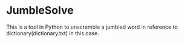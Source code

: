 JumbleSolve
===========

This is a tool in Python to unscramble a jumbled word in reference to dictionary(dictionary.txt) in this case.